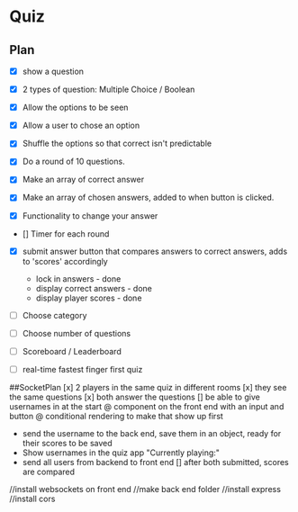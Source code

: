 # Quiz

## Plan

- [x] show a question
- [x] 2 types of question: Multiple Choice / Boolean
- [x] Allow the options to be seen
- [x] Allow a user to chose an option
- [x] Shuffle the options so that correct isn't predictable
- [x] Do a round of 10 questions.

- [x] Make an array of correct answer
- [x] Make an array of chosen answers, added to when button is clicked.
- [x] Functionality to change your answer
- [] Timer for each round
- [x] submit answer button that compares answers to correct answers, adds to 'scores' accordingly

  - lock in answers - done
  - display correct answers - done
  - display player scores - done

- [ ] Choose category
- [ ] Choose number of questions
- [ ] Scoreboard / Leaderboard

* [ ] real-time fastest finger first quiz

##SocketPlan
[x] 2 players in the same quiz in different rooms
[x] they see the same questions
[x] both answer the questions
[] be able to give usernames in at the start
 @ component on the front end with an input and button
 @ conditional rendering to make that show up first
 - send the username to the back end, save them in an object, ready for their scores to be saved
 - Show usernames in the quiz app "Currently playing:"
 - send all users from backend to front end
[] after both submitted, scores are compared

//install websockets on front end
//make back end folder
//install express
//install cors
